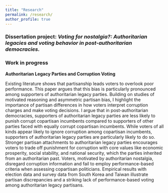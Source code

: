```yaml
---
title: "Research"
permalink: /research/
author_profile: true
---
```


### Dissertation project: _Voting for nostalgia?: Authoritarian legacies and voting behavior in post-authoritarian democracies._


### Work in progress

**Authoritarian Legacy Parties and Corruption Voting**

Existing literature shows that partisanship leads voters to overlook poor performance. This paper argues that this bias is particularly pronounced among supporters of authoritarian legacy parties. Building on studies of motivated reasoning and asymmetric partisan bias, I highlight the importance of partisan differences in how voters interpret corruption charges and make voting decisions. I argue that in post-authoritarian democracies, supporters of authoritarian legacy parties are less likely to punish corrupt copartisan incumbents compared to supporters of other parties faced with equally corrupt copartisan incumbents. While voters of all kinds appear likely to ignore corruption among copartisan incumbents, supporters of authoritarian legacy parties are particularly likely to do so. Stronger partisan attachments to authoritarian legacy parties encourages voters to trade off punishment for corruption with core values like economic prosperity, social stability, and national security, which the parties inherited from an authoritarian past. Voters, motivated by authoritarian nostalgia, disregard corruption information and fail to employ performance-based criteria when assessing copartisan politicians. Empirical results with election data and survey data from South Korea and Taiwan illustrate partisan discrepancies and a striking lack of performance-based voting among authoritarian legacy partisans.
